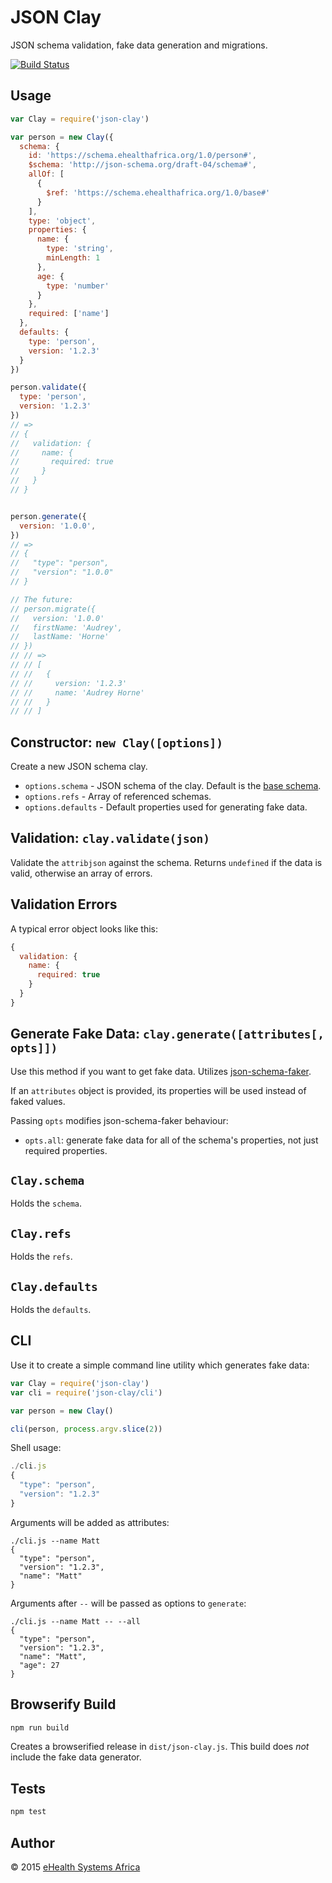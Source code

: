 # JSON Clay
JSON schema validation, fake data generation and migrations.

[![Build
Status](https://travis-ci.org/eHealthAfrica/json-clay.svg)](https://travis-ci.org/eHealthAfrica/json-clay)


## Usage
```js
var Clay = require('json-clay')

var person = new Clay({
  schema: {
    id: 'https://schema.ehealthafrica.org/1.0/person#',
    $schema: 'http://json-schema.org/draft-04/schema#',
    allOf: [
      {
        $ref: 'https://schema.ehealthafrica.org/1.0/base#'
      }
    ],
    type: 'object',
    properties: {
      name: {
        type: 'string',
        minLength: 1
      },
      age: {
        type: 'number'
      }
    },
    required: ['name']
  },
  defaults: {
    type: 'person',
    version: '1.2.3'
  }
})

person.validate({
  type: 'person',
  version: '1.2.3'
})
// =>
// {
//   validation: {
//     name: {
//       required: true
//     }
//   }
// }


person.generate({
  version: '1.0.0',
})
// =>
// {
//   "type": "person",
//   "version": "1.0.0"
// }

// The future:
// person.migrate({
//   version: '1.0.0'
//   firstName: 'Audrey',
//   lastName: 'Horne'
// })
// // =>
// // [
// //   {
// //     version: '1.2.3'
// //     name: 'Audrey Horne'
// //   }
// // ]
```


## Constructor: `new Clay([options])`
Create a new JSON schema clay.

* `options.schema` - JSON schema of the clay. Default is the [base schema](schema.json).
* `options.refs` - Array of referenced schemas.
* `options.defaults` - Default properties used for generating fake data.


## Validation: `clay.validate(json)`
Validate the `attribjson` against the schema.
Returns `undefined` if the data is valid, otherwise an array of errors.


## Validation Errors
A typical error object looks like this:

```js
{
  validation: {
    name: {
      required: true
    }
  }
}
```


## Generate Fake Data: `clay.generate([attributes[, opts]])`
Use this method if you want to get fake data. Utilizes
[json-schema-faker](https://github.com/pateketrueke/json-schema-faker).

If an `attributes` object is provided, its properties will be used instead of
faked values.

Passing `opts` modifies json-schema-faker behaviour:

* `opts.all`: generate fake data for all of the schema's properties, not just required properties.

## `Clay.schema`
Holds the `schema`.


## `Clay.refs`
Holds the `refs`.


## `Clay.defaults`
Holds the `defaults`.


## CLI
Use it to create a simple command line utility which generates fake data:

```js
var Clay = require('json-clay')
var cli = require('json-clay/cli')

var person = new Clay()

cli(person, process.argv.slice(2))
```

Shell usage:

```js
./cli.js
{
  "type": "person",
  "version": "1.2.3"
}
```

Arguments will be added as attributes:

```shell
./cli.js --name Matt
{
  "type": "person",
  "version": "1.2.3",
  "name": "Matt"
}
```

Arguments after `--` will be passed as options to `generate`:

```shell
./cli.js --name Matt -- --all
{
  "type": "person",
  "version": "1.2.3",
  "name": "Matt",
  "age": 27
}
```

## Browserify Build
```sh
npm run build
```

Creates a browserified release in `dist/json-clay.js`.
This build does *not* include the fake data generator.


## Tests
```sh
npm test
```


## Author
© 2015 [eHealth Systems Africa](http://ehealthafrica.org)
